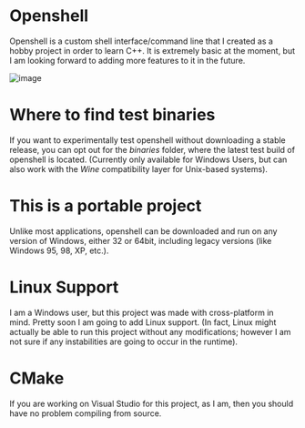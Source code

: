 # Openshell
Openshell is a custom shell interface/command line that I created as a hobby project in order to learn C++. It is extremely basic at the moment, but I am looking forward to adding more features to it in the future.

![image](https://github.com/user-attachments/assets/23647611-9780-49bd-82c9-3e1467a02cc3)

# Where to find test binaries
If you want to experimentally test openshell without downloading a stable release, you can opt out for the _binaries_ folder, where the latest test build of openshell is located. (Currently only available for Windows Users, but can also work with the _Wine_ compatibility layer for Unix-based systems).

# This is a portable project 
Unlike most applications, openshell can be downloaded and run on any version of Windows, either 32 or 64bit, including legacy versions (like Windows 95, 98, XP, etc.).
# Linux Support
I am a Windows user, but this project was made with cross-platform in mind. Pretty soon I am going to add Linux support. (In fact, Linux might actually be able to run this project without any modifications; however I am not sure if any instabilities are going to occur in the runtime).

# CMake
If you are working on Visual Studio for this project, as I am, then you should have no problem compiling from source.


